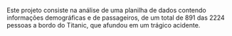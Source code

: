 ﻿
Este projeto consiste na análise de uma planilha de dados contendo informações demográficas e de passageiros, de um total de 891 das 2224 pessoas a bordo do Titanic, que afundou em um trágico acidente.


